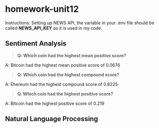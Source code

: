 # homework-unit12



Instructions: Setting up NEWS API, the variable in your .env file should be called **NEWS_API_KEY** as it is used in my code.

## Sentiment Analysis

> **Q: Which coin had the highest mean positive score?**

A: Bitcoin had the highest mean positive score of 0.0676

> **Q: Which coin had the highest compound score?**

A: Ehereum had the highest compound score of 0.8225

> **Q. Which coin had the highest positive score?**

A: Bitcoin had the highest positive score of 0.219


## Natural Language Processing


